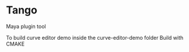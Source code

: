 # Tango
Maya plugin tool

To build curve editor demo inside the curve-editor-demo folder
Build with CMAKE


